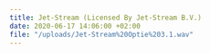 ```yaml
---
title: Jet-Stream (Licensed By Jet-Stream B.V.)
date: 2020-06-17 14:06:00 +02:00
file: "/uploads/Jet-Stream%20Optie%203.1.wav"
---
```


